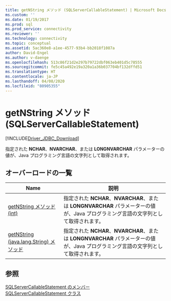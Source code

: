 ```yaml
---
title: getNString メソッド (SQLServerCallableStatement) | Microsoft Docs
ms.custom: ''
ms.date: 01/19/2017
ms.prod: sql
ms.prod_service: connectivity
ms.reviewer: ''
ms.technology: connectivity
ms.topic: conceptual
ms.assetid: 5ac360e8-a1ee-4577-93b4-bb2018f1087a
author: David-Engel
ms.author: v-daenge
ms.openlocfilehash: 513c86f21d2e297b79722dbf063eb401d5c78555
ms.sourcegitcommit: fe5c45a492e19a320a1a36b037704bf132dffd51
ms.translationtype: HT
ms.contentlocale: ja-JP
ms.lasthandoff: 04/08/2020
ms.locfileid: "80905355"
---
```

# <a name="getnstring-method-sqlservercallablestatement"></a>getNString メソッド (SQLServerCallableStatement)
[!INCLUDE[Driver_JDBC_Download](../../../includes/driver_jdbc_download.md)]

  指定された **NCHAR**、**NVARCHAR**、または **LONGNVARCHAR** パラメーターの値が、Java プログラミング言語の文字列として取得されます。  
  
## <a name="overload-list"></a>オーバーロードの一覧  
  
|Name|説明|  
|----------|-----------------|  
|[getNString メソッド &#40;int&#41;](../../../connect/jdbc/reference/getnstring-method-int.md)|指定された **NCHAR**、**NVARCHAR**、または **LONGNVARCHAR** パラメーターの値が、Java プログラミング言語の文字列として取得されます。|  
|[getNString &#40;java.lang.String&#41; メソッド](../../../connect/jdbc/reference/getnstring-method-java-lang-string.md)|指定された **NCHAR**、**NVARCHAR**、または **LONGNVARCHAR** パラメーターの値が、Java プログラミング言語の文字列として取得されます。|  
  
## <a name="see-also"></a>参照  
 [SQLServerCallableStatement のメンバー](../../../connect/jdbc/reference/sqlservercallablestatement-members.md)   
 [SQLServerCallableStatement クラス](../../../connect/jdbc/reference/sqlservercallablestatement-class.md)  
  
  
